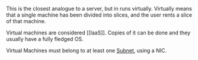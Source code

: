 This is the closest analogue to a server, but in runs virtually. Virtually means that a single machine has been divided into slices, and the user rents a slice of that machine.

Virtual machines are considered [[IaaS]]. Copies of it can be done and they usually have a fully fledged OS.

Virtual Machines must belong to at least one [Subnet](Subnets), using a NIC.